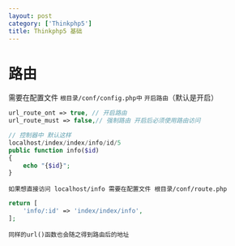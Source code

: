 ```yaml
---
layout: post
category: ['Thinkphp5']
title: Thinkphp5 基础
---
```



# 路由
需要在配置文件 `根目录/conf/config.php中` `开启路由`（默认是开启）
```php
url_route_ont => true, // 开启路由
url_route_must => false,// 强制路由 开启后必须使用路由访问
```
```php
// 控制器中 默认这样
localhost/index/index/info/id/5
public function info($id)
{
	echo "{$id}";	
}

```
`如果想直接访问 localhost/info 需要在配置文件 根目录/conf/route.php`
```php
return [
	'info/:id' => 'index/index/info',
];
```
`同样的url()函数也会随之得到路由后的地址`